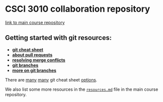CSCI 3010 collaboration repository
==================
[link to main course repository](https://github.com/muzny/csci3010-cuboulder)


Getting started with git resources:
----------------
- [__git cheat sheet__](https://www.atlassian.com/dam/jcr:8132028b-024f-4b6b-953e-e68fcce0c5fa/atlassian-git-cheatsheet.pdf)
- [__about pull requests__](https://help.github.com/articles/about-pull-requests/)
- [__resolving merge conflicts__](https://help.github.com/articles/resolving-a-merge-conflict-using-the-command-line/)
- [__git branches__](https://www.atlassian.com/git/tutorials/using-branches)  
- [__more on git branches__](https://git-scm.com/book/en/v2/Git-Branching-Branches-in-a-Nutshell)


There are [many](https://www.git-tower.com/blog/git-cheat-sheet/) [many](https://services.github.com/on-demand/downloads/github-git-cheat-sheet.pdf) git cheat sheet [options](https://about.gitlab.com/images/press/git-cheat-sheet.pdf).

We also list some more resources in the [`resources.md`](https://github.com/muzny/csci3010-cuboulder/blob/master/resources.md) file in the main course repository.

